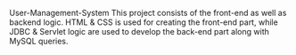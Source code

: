 User-Management-System
This project consists of the front-end as well as backend
logic. HTML & CSS is used for creating the front-end part,
while JDBC & Servlet logic are used to develop the
back-end part along with MySQL queries.
